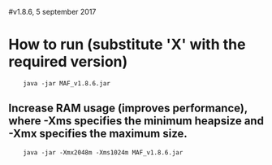 #v1.8.6, 5 september 2017

# How to run (substitute 'X' with the required version)

		java -jar MAF_v1.8.6.jar

## Increase RAM usage (improves performance), where  -Xms specifies the minimum heapsize and -Xmx specifies the maximum size.

		java -jar -Xmx2048m -Xms1024m MAF_v1.8.6.jar
